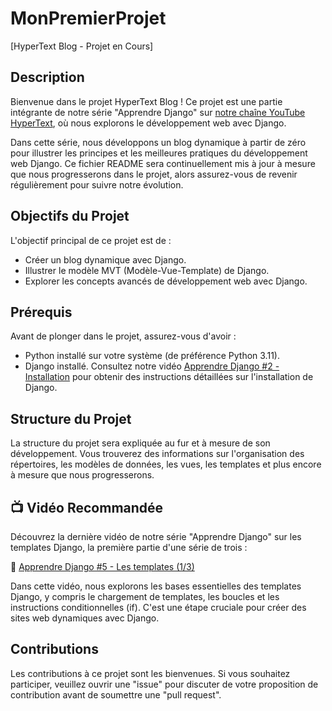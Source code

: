 # MonPremierProjet

[HyperText Blog - Projet en Cours]

## Description

Bienvenue dans le projet HyperText Blog ! Ce projet est une partie intégrante de notre série "Apprendre Django" sur [notre chaîne YouTube HyperText](https://youtube.com/@HyperText23), où nous explorons le développement web avec Django.

Dans cette série, nous développons un blog dynamique à partir de zéro pour illustrer les principes et les meilleures pratiques du développement web Django. Ce fichier README sera continuellement mis à jour à mesure que nous progresserons dans le projet, alors assurez-vous de revenir régulièrement pour suivre notre évolution.

## Objectifs du Projet

L'objectif principal de ce projet est de :

- Créer un blog dynamique avec Django.
- Illustrer le modèle MVT (Modèle-Vue-Template) de Django.
- Explorer les concepts avancés de développement web avec Django.

## Prérequis

Avant de plonger dans le projet, assurez-vous d'avoir :

- Python installé sur votre système (de préférence Python 3.11).
- Django installé. Consultez notre vidéo [Apprendre Django #2 - Installation](https://www.youtube.com/watch?v=IxEmeocONMw&t=9s) pour obtenir des instructions détaillées sur l'installation de Django.

## Structure du Projet

La structure du projet sera expliquée au fur et à mesure de son développement. Vous trouverez des informations sur l'organisation des répertoires, les modèles de données, les vues, les templates et plus encore à mesure que nous progresserons.

## 📺 Vidéo Recommandée

Découvrez la dernière vidéo de notre série "Apprendre Django" sur les templates Django, la première partie d'une série de trois :

🎥 [Apprendre Django #5 - Les templates (1/3)](https://www.youtube.com/watch?v=l_kJqHTIRC8)

Dans cette vidéo, nous explorons les bases essentielles des templates Django, y compris le chargement de templates, les boucles et les instructions conditionnelles (if). C'est une étape cruciale pour créer des sites web dynamiques avec Django.

## Contributions

Les contributions à ce projet sont les bienvenues. Si vous souhaitez participer, veuillez ouvrir une "issue" pour discuter de votre proposition de contribution avant de soumettre une "pull request".
